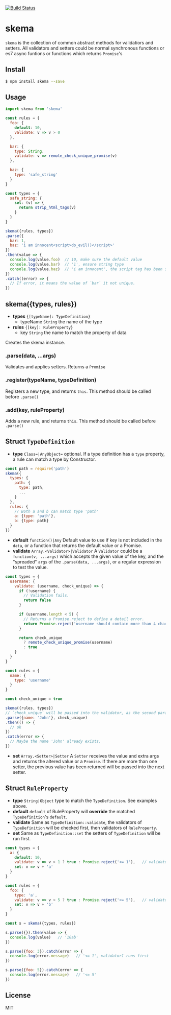[![Build Status](https://travis-ci.org/kaelzhang/node-skema.svg?branch=master)](https://travis-ci.org/kaelzhang/node-skema)
<!-- optional appveyor tst
[![Windows Build Status](https://ci.appveyor.com/api/projects/status/github/kaelzhang/node-skema?branch=master&svg=true)](https://ci.appveyor.com/project/kaelzhang/node-skema)
-->
<!-- optional npm version
[![NPM version](https://badge.fury.io/js/skema.svg)](http://badge.fury.io/js/skema)
-->
<!-- optional npm downloads
[![npm module downloads per month](http://img.shields.io/npm/dm/skema.svg)](https://www.npmjs.org/package/skema)
-->
<!-- optional dependency status
[![Dependency Status](https://david-dm.org/kaelzhang/node-skema.svg)](https://david-dm.org/kaelzhang/node-skema)
-->

# skema

`skema` is the collection of common abstract methods for validatiors and setters. All validators and setters could be normal synchronous functions or es7 async funtions or functions which returns `Promise`'s

## Install

```sh
$ npm install skema --save
```

## Usage

```js
import skema from 'skema'

const rules = {
  foo: {
    default: 10,
    validate: v => v > 0
  },

  bar: {
    type: String,
    validate: v => remote_check_unique_promise(v)
  },

  baz: {
    type: 'safe_string'
  }
}

const types = {
  safe_string: {
    set: (v) => {
      return strip_html_tags(v)
    }
  }
}

skema({rules, types})
.parse({
  bar: 1,
  baz: 'i am innocent<script>do_evil()</script>'
})
.then(value => {
  console.log(value.foo)  // 10, make sure the default value
  console.log(value.bar)  // '1', ensure string type
  console.log(value.baz)  // 'i am innocent', the script tag has been stripped
})
.catch((error) => {
  // If error, it means the value of `bar` it not unique.
})
```

## skema({types, rules})

- **types** `{[typeName]: TypeDefinition}`
  - typeName `String` the name of the type
- **rules** `{[key]: RuleProperty}`
  - key `String` the name to match the property of data

Creates the skema instance.

### .parse(data, ...args)

Validates and applies setters. Returns a `Promise`

### .register(typeName, typeDefinition)

Registers a new type, and returns `this`. This method should be called before `.parse()`

### .add(key, ruleProperty)

Adds a new rule, and returns `this`. This method should be called before `.parse()`

## Struct `TypeDefinition`

- **type** `Class=|AnyObject=` optional. If a type definition has a `type` property, a rule can match a type by Constructor.

```js
const path = require('path')
skema({
  types: {
    path: {
      type: path,
      ...
    }
  },
  rules: {
    // Both a and b can match type 'path'
    a: {type: 'path'},
    b: {type: path}
  }
})
```

- **default** `function()|Any` Default value to use if key is not included in the `data`, or a function that returns the default value or a Promise.
- **validate** `Array.<Validator>|Validator` A `Validator` could be a `function(v, ...args)` which accepts the given value of the key, and the "spreaded" `args` of the `.parse(data, ...args)`, or a regular expression to test the value.

```js
const types = {
  username: {
    validate: (username, check_unique) => {
      if (!username) {
        // Validation fails.
        return false
      }

      if (username.length < 5) {
        // Returns a Promise.reject to define a detail error.
        return Promise.reject('username should contain more than 4 chars.')
      }

      return check_unique
        ? remote_check_unique_promise(username)
        : true
    }
  }
}

const rules = {
  name: {
    type: 'username'
  }
}

const check_unique = true

skema({rules, types})
// `check_unique` will be passed into the validator, as the second parameter.
.parse({name: 'John'}, check_unique)
.then(() => {
  // ok
})
.catch(error => {
  // Maybe the name 'John' already exists.
})
```

- **set** `Array.<Setter>|Setter` A `Setter` receives the value and extra args and returns the altered value or a `Promise`. If there are more than one setter, the previous value has been returned will be passed into the next setter.

## Struct `RuleProperty`

- **type** `String|Object` type to match the `TypeDefinition`. See examples above.
- **default** `default` of RuleProperty will **override** the matched `TypeDefinition`'s `default`.
- **validate** Same as `TypeDefinition::validate`, the validators of `TypeDefinition` will be checked first, then validators of `RuleProperty`.
- **set** Same as `TypeDefinition::set` the setters of `TypeDefinition` will be run first.

```js
const types = {
  a: {
    default: 10,
    validate: v => v > 1 ? true : Promise.reject('<= 1'),   // validator1
    set: v => v + 'a'
  }
}

const rules = {
  foo: {
    type: 'a',
    validate: v => v > 5 ? true : Promise.reject('<= 5'),   // validator2
    set: v => v + 'b'
  }
}

const s = skema({types, rules})

s.parse({}).then(value => {
  console.log(value)   // '10ab'
})

s.parse({foo: 3}).catch(error => {
  console.log(error.message)   // '<= 1', validator1 runs first
})

s.parse({foo: 5}).catch(error => {
  console.log(error.message)   // '<= 5'
})
```

## License

MIT
